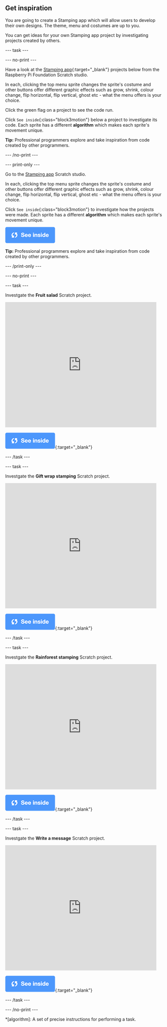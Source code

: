 ## Get inspiration

You are going to create a Stamping app which will allow users to develop their own designs. The theme, menu and costumes are up to you.

You can get ideas for your own Stamping app project by investigating projects created by others. 

--- task ---

--- no-print ---

Have a look at the [Stamping app](https://scratch.mit.edu/studios/27160618){:target="_blank"} projects below from the Raspberry Pi Foundation Scratch studio.

In each, clicking the top menu sprite changes the sprite's costume and other buttons offer different graphic effects such as grow, shrink, colour change, flip horizontal, flip vertical, ghost etc - what the menu offers is your choice.

Click the green flag on a project to see the code run.

Click `See inside`{:class="block3motion"} below a project to investigate its code. Each sprite has a different **algorithm** which makes each sprite's movement unique.

**Tip:** Professional programmers explore and take inspiration from code created by other programmers.

--- /no-print ---

--- print-only ---

Go to the [Stamping app](https://scratch.mit.edu/studios/27160618) Scratch studio.

In each, clicking the top menu sprite changes the sprite's costume and other buttons offer different graphic effects such as grow, shrink, colour change, flip horizontal, flip vertical, ghost etc - what the menu offers is your choice.

Click `See inside`{:class="block3motion"} to investigate how the projects were made. Each sprite has a different **algorithm** which makes each sprite's movement unique.

![See inside icon](images/see_inside.png)

**Tip:** Professional programmers explore and take inspiration from code created by other programmers.

--- /print-only ---

--- no-print ---

--- task ---

Investgate the **Fruit salad** Scratch project.

<div class="scratch-preview">
  <iframe src="https://scratch.mit.edu/projects/411575753/embed" allowtransparency="true" width="485" height="402" frameborder="0" scrolling="no" allowfullscreen></iframe>
</div>

[![See inside icon](images/see_inside.png)](https://scratch.mit.edu/projects/411575753/editor/){:target="_blank"}

--- /task ---

--- task ---

Investgate the **Gift wrap stamping** Scratch project.

<div class="scratch-preview">
  <iframe src="https://scratch.mit.edu/projects/411774542/embed" allowtransparency="true" width="485" height="402" frameborder="0" scrolling="no" allowfullscreen></iframe>
</div>

[![See inside icon](images/see_inside.png)](https://scratch.mit.edu/projects/411774542/editor/){:target="_blank"}

--- /task ---

--- task ---

Investgate the **Rainforest stamping** Scratch project.

<div class="scratch-preview">
  <iframe src="https://scratch.mit.edu/projects/411774120/embed" allowtransparency="true" width="485" height="402" frameborder="0" scrolling="no" allowfullscreen></iframe>
</div>

[![See inside icon](images/see_inside.png)](https://scratch.mit.edu/projects/411774120/editor/){:target="_blank"}

--- /task ---

--- task ---

Investgate the **Write a message** Scratch project.

<div class="scratch-preview">
  <iframe src="https://scratch.mit.edu/projects/411770935/embed" allowtransparency="true" width="485" height="402" frameborder="0" scrolling="no" allowfullscreen></iframe>
</div>

[![See inside icon](images/see_inside.png)](https://scratch.mit.edu/projects/411770935/editor/){:target="_blank"}

--- /task ---

--- /no-print ---

*[algorithm]: A set of precise instructions for performing a task.
